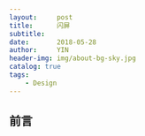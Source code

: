 ```yaml
---
layout:     post
title:      闪屏
subtitle:   
date:       2018-05-28
author:     YIN
header-img: img/about-bg-sky.jpg
catalog: true
tags:
    - Design
---
```


## 前言
